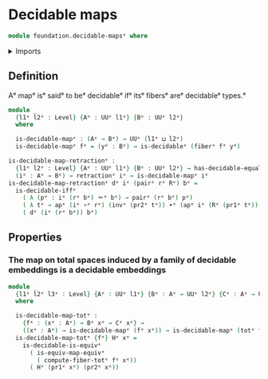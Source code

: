 # Decidable maps

```agda
module foundation.decidable-mapsᵉ where
```

<details><summary>Imports</summary>

```agda
open import foundation.action-on-identifications-functionsᵉ
open import foundation.decidable-equalityᵉ
open import foundation.decidable-typesᵉ
open import foundation.dependent-pair-typesᵉ
open import foundation.universe-levelsᵉ

open import foundation-core.equivalencesᵉ
open import foundation-core.fibers-of-mapsᵉ
open import foundation-core.function-typesᵉ
open import foundation-core.functoriality-dependent-pair-typesᵉ
open import foundation-core.identity-typesᵉ
open import foundation-core.retractionsᵉ
```

</details>

## Definition

Aᵉ mapᵉ isᵉ saidᵉ to beᵉ decidableᵉ ifᵉ itsᵉ fibersᵉ areᵉ decidableᵉ types.ᵉ

```agda
module _
  {l1ᵉ l2ᵉ : Level} {Aᵉ : UUᵉ l1ᵉ} {Bᵉ : UUᵉ l2ᵉ}
  where

  is-decidable-mapᵉ : (Aᵉ → Bᵉ) → UUᵉ (l1ᵉ ⊔ l2ᵉ)
  is-decidable-mapᵉ fᵉ = (yᵉ : Bᵉ) → is-decidableᵉ (fiberᵉ fᵉ yᵉ)
```

```agda
is-decidable-map-retractionᵉ :
  {l1ᵉ l2ᵉ : Level} {Aᵉ : UUᵉ l1ᵉ} {Bᵉ : UUᵉ l2ᵉ} → has-decidable-equalityᵉ Bᵉ →
  (iᵉ : Aᵉ → Bᵉ) → retractionᵉ iᵉ → is-decidable-mapᵉ iᵉ
is-decidable-map-retractionᵉ dᵉ iᵉ (pairᵉ rᵉ Rᵉ) bᵉ =
  is-decidable-iffᵉ
    ( λ (pᵉ : iᵉ (rᵉ bᵉ) ＝ᵉ bᵉ) → pairᵉ (rᵉ bᵉ) pᵉ)
    ( λ tᵉ → apᵉ (iᵉ ∘ᵉ rᵉ) (invᵉ (pr2ᵉ tᵉ)) ∙ᵉ (apᵉ iᵉ (Rᵉ (pr1ᵉ tᵉ)) ∙ᵉ pr2ᵉ tᵉ))
    ( dᵉ (iᵉ (rᵉ bᵉ)) bᵉ)
```

## Properties

### The map on total spaces induced by a family of decidable embeddings is a decidable embeddings

```agda
module _
  {l1ᵉ l2ᵉ l3ᵉ : Level} {Aᵉ : UUᵉ l1ᵉ} {Bᵉ : Aᵉ → UUᵉ l2ᵉ} {Cᵉ : Aᵉ → UUᵉ l3ᵉ}
  where

  is-decidable-map-totᵉ :
    {fᵉ : (xᵉ : Aᵉ) → Bᵉ xᵉ → Cᵉ xᵉ} →
    ((xᵉ : Aᵉ) → is-decidable-mapᵉ (fᵉ xᵉ)) → is-decidable-mapᵉ (totᵉ fᵉ)
  is-decidable-map-totᵉ {fᵉ} Hᵉ xᵉ =
    is-decidable-is-equivᵉ
      ( is-equiv-map-equivᵉ
        ( compute-fiber-totᵉ fᵉ xᵉ))
      ( Hᵉ (pr1ᵉ xᵉ) (pr2ᵉ xᵉ))
```